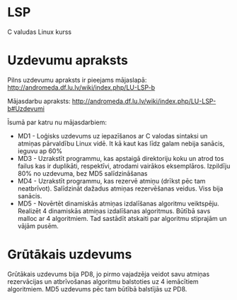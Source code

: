 # LSP
C valudas Linux kurss

# Uzdevumu apraksts
Pilns uzdevumu apraksts ir pieejams mājaslapā: http://andromeda.df.lu.lv/wiki/index.php/LU-LSP-b

Mājasdarbu apraksts: http://andromeda.df.lu.lv/wiki/index.php/LU-LSP-b#Uzdevumi

Īsumā par katru nu mājasdarbiem:
- MD1 - Loģisks uzdevums uz iepazīšanos ar C valodas sintaksi un atmiņas pārvaldību Linux vidē. It kā kaut kas līdz galam nebija sanācis, ieguvu ap 60%
- MD3 - Uzrakstīt programmu, kas apstaigā direktoriju koku un atrod tos failus kas ir duplikāti, respektīvi, atrodami vairākos eksemplāros. Izpildīju 80% no uzdevuma, bez MD5 salīdzināšanas
- MD4 - Uzrakstīt programmu, kas rezervē atmiņu (drīkst pēc tam neatbrīvot). Salīdzināt dažadus atmiņas rezervēšanas veidus. Viss bija sanācis.
- MD5 - Novērtēt dinamiskās atmiņas izdalīšanas algoritmu veiktspēju. Realizēt 4 dinamiskās atmiņas izdalīšanas algoritmus. Būtībā savs malloc ar 4 algoritmiem. Tad sastādīt atskaiti par algoritmu stiprajām un vājām pusēm.

# Grūtākais uzdevums
Grūtākais uzdevums bija PD8, jo pirmo vajadzēja veidot savu atmiņas rezervācijas un atbrīvošanas algoritmu balstoties uz 4 iemācītiem algoritmiem. MD5 uzdevums pēc tam būtībā balstījās uz PD8.
